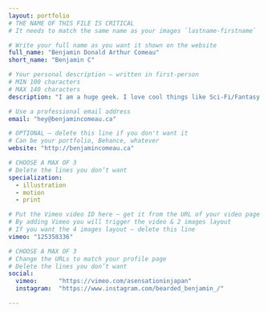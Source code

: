 ```yaml
---
layout: portfolio
# THE NAME OF THIS FILE IS CRITICAL
# It needs to match the same name as your images `lastname-firstname`

# Write your full name as you want it shown on the website
full_name: "Benjamin Donald Arthur Comeau"
short_name: "Benjamin C"

# Your personal description — written in first-person
# MIN 100 characters
# MAX 140 characters
description: "I am a huge geek. I love cool things like Sci-Fi/Fantasy stuff, RPGs, board games and all that kind of business. And I am really loud."

# Use a professional email address
email: "hey@benjamincomeau.ca"

# OPTIONAL — delete this line if you don't want it
# Can be your portfolio, Behance, whatever
website: "http://benjamincomeau.ca"

# CHOOSE A MAX OF 3
# Delete the lines you don’t want
specialization:
  - illustration
  - motion
  - print

# Put the Vimeo video ID here — get it from the URL of your video page
# By adding Vimeo you will trigger the video & 2 images layout
# If you want the 4 images layout — delete this line
vimeo: "125358336"

# CHOOSE A MAX OF 3
# Change the URLs to match your profile page
# Delete the lines you don’t want
social:
  vimeo:      "https://vimeo.com/asensationinjapan"
  instagram:  "https://www.instagram.com/bearded_benjamin_/"

---
```

